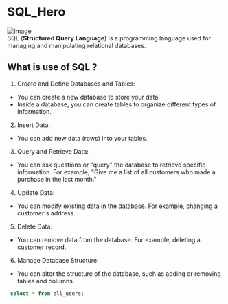 # SQL_Hero
![image](https://github.com/Asifekhlaque/SQL_Hero/assets/132199879/97b7475d-4598-4fcb-8989-143573262b35)  
SQL (**Structured Query Language**) is a programming language used for managing and manipulating relational databases.
## What is use of SQL ?
1. Create and Define Databases and Tables:
 - You can create a new database to store your data.
 - Inside a database, you can create tables to organize different types of information.
2. Insert Data:
 - You can add new data (rows) into your tables.
3. Query and Retrieve Data:
 - You can ask questions or "query" the database to retrieve specific information. For example, "Give me a list of all customers who made a purchase in the last month."
4. Update Data:
 - You can modify existing data in the database. For example, changing a customer's address.
5. Delete Data:
 - You can remove data from the database. For example, deleting a customer record.
6. Manage Database Structure:
 - You can alter the structure of the database, such as adding or removing tables and columns.

```sql
 select * from all_users;
```
